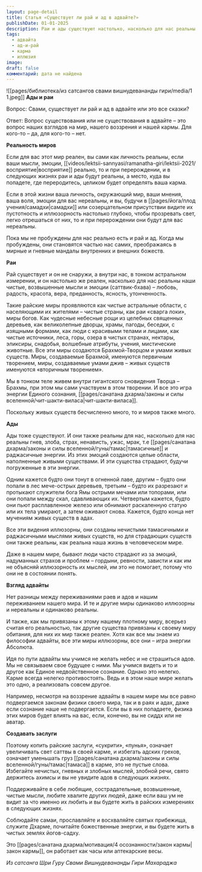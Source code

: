 ```yaml
---
layout: page-detail
title: Статья «Cуществует ли рай и ад в адвайте?»
publishDate: 01-01-2025
description: Раи и ады существуют настолько, насколько для нас реальны наши мысли, эмоции и восприятие. Для пробуждённого они иллюзорны, для обычного человека - вполне реальны и определяются кармой. Рай - это внутреннее состояние чистоты и любви, ад - проявление гнева и страха. В адвайте оба мира считаются иллюзией, но их переживания реальны для вовлечённого сознания. Копите заслуги, избегайте негативных мыслей - и ваша карма приведёт к райским состояниям.
tags:
  - адвайта
  - ад-и-рай
  - карма
  - иллюзия
image: 
draft: false
комментарий: дата не найдена
---
```

![[pages/библиотека/из сатсангов свами вишнудевананды гири/media/1 1.jpeg]]
**Ады и раи** 

 Вопрос: Свами, существует ли рай и ад в адвайте или это все сказки?

 Ответ: Вопрос существования или не существования в адвайте – это вопрос наших взглядов на мир, нашего воззрения и нашей кармы. Для кого-то – да, для кого-то – нет.

**Реальность миров** 

 Если для вас этот мир реален, вы сами как личность реальны, если ваши мысли, эмоции, [[videos/lektsii-sannyasi/ramanatha-giri/lektsii-2021/восприятие|восприятие]] реально, то и при перерождении, и в следующих жизнях раи и ады будут реальны, а место, куда вы попадете, где переродитесь, целиком будет определять ваша карма.

 Если в этой жизни ваша личность, окружающий мир, ваши мнения, ваша воля, эмоции для вас нереальны, и вы, будучи в [[pages/йога/плод учения/самадхи|самадхи]] или созерцательном присутствии видите их пустотность и иллюзорность настолько глубоко, чтобы прозревать свет, легко отрешаться от них, то и при перерождении они будут для вас нереальны.

 Пока мы не пробуждены для нас реально есть и рай и ад. Когда мы пробуждены, они становятся частью нас самих, преображаясь в мирные и гневные мандалы внутренних и внешних божеств.

**Раи** 

 Рай существует и он не снаружи, а внутри нас, в тонком астральном измерении, и он настолько же реален, насколько для нас реальны наши чистые, возвышенные мысли и эмоции (саттвик-бхава) – любовь, радость, красота, вера, преданность, ясность, утонченность.

 Такие райские миры проявляются как чистые астральные области, с населяющими их жителями – чистые страны, как раи «сварга локи», миры богов. Как чудесные небесные рощи из целебных священных деревьев, как великолепные дворцы, храмы, пагоды, беседки, с изящными формами, как люди с красивыми телами и лицами, как чистые источники, леса, горы, озера в чистых странах, нектары, эликсиры, снадобья, волшебные атрибуты, учения, мистические животные. Все эти миры создаются Брахмой-Творцом и умами живых существ. Миры, создаваемые Брахмой, именуются первичным творением, миры, создаваемые умами джив – живых существ именуются «вторичным творением». 

 Мы в тонком теле живем внутри гигантского сновидения Творца – Брахмы, при этом мы сами участвуем в этом творении. И все это игра энергии Единого сознания, [[pages/санатана дхарма/законы и силы вселенной/чит-шакти-виласа|чит-шакти-виласа]].

 Поскольку живых существ бесчисленно много, то и миров также много.

**Ады** 

 Ады тоже существуют. И они также реальны для нас, насколько для нас реальны гнев, злоба, страх, ненависть, ужас, мрак, т.е [[pages/санатана дхарма/законы и силы вселенной/гуны/тамас|тамасичные]] и раджасичные энергии. Из этих эмоций создаются целые области, наполненные живыми существами. И эти существа страдают, будучи погруженные в эти энергии.

 Одним кажется будто они тонут в огненной лаве, другим – будто они попали в лес мече-острых деревьев, третьим – будто их разрезают и протыкают служители бога Ямы острыми мечами или топорами, или они попали между скал, сдавливающих их. Четвертым кажется, будто они пьют расплавленное железо или обнимают раскаленную статую или их тела умирают, а затем оживают снова. Кажется, будто конца нет мучениям живых существ в адах.

 Все эти видения иллюзорны, они созданы нечистыми тамасичными и раджасичными мыслями живых существ, но для страдающих существ они также реальны, как реальна наша жизнь в человеческом мире.

 Даже в нашем мире, бывают люди часто страдают из за эмоций, надуманных страхов и проблем – гордыни, ревности, зависти и как им не объясняй иллюзорность их мыслей, им это не помогает, потому что они не в состоянии понять.

**Взгляд адвайты** 

 Нет разницы между переживаниями раев и адов и нашим переживанием нашего мира. И те и другие миры одинаково иллюзорны и нереальны и одинаково реальны.

 И также, как мы привязаны к этому нашему плотному миру, всерьез считая его реальностью, так другие существа привязаны к своему миру обитания, для них их мир также реален. Хотя как все мы знаем из философии адвайты, все эти миры иллюзорны, все они – игра энергии Абсолюта.

 Идя по пути адвайты мы учимся не желать небес и не страшиться адов. Мы не связываем свое будущее с ними. Мы учимся видеть и то и другое как Единое недвойственное сознание. Однако это нелегко. Карме всегда нелегко противостоять. Ведь и в этом наше мире желать это одно, а реализовать совсем другое.

 Например, несмотря на воззрение адвайты в нашем мире мы все равно подвергаемся законам физики своего мира, так и в раях и адах, даже если сознание наше не подвергается. Если вы в них попадаете, физика этих миров будет влиять на вас, если, конечно, вы не сиддх или не аватар.

**Создавать заслуги** 

 Поэтому копить райские заслуги, «сукрити», «пунья», означает увеличивать свет саттвы в своей карме, и избегать адских грехов, означает уменьшать груз [[pages/санатана дхарма/законы и силы вселенной/гуны/тамас|тамаса]] в карме, это не пустые слова. Избегайте нечистых, гневных и злобных мыслей, злобной речи, свято держитесь ахимсы и вы не увидите адов в следующих жизнях.

 Поддерживайте в себе любящие, сострадательные, возвышенные, чистые мысли, любите хвалите других людей, даже если ваш ум не видит за что именно их любить и вы будете жить в райских измерениях в следующих жизнях.

 Соблюдайте самаи, прославляйте и восхваляйте святых прибежища, служите Дхарме, почитайте божественные энергии, и вы будете жить в чистых землях йогов-садху.

 Это [[pages/санатана дхарма/мотивация/4 осознанности/закон кармы|закон кармы]], он работает как часы или аптекарские весы.

*Из сатсанга Шри Гуру Свами Вишнудевананды Гири Махараджа* 
